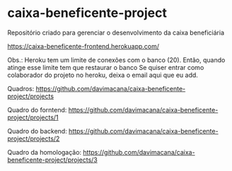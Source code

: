 # caixa-beneficente-project
Repositório criado para gerenciar o desenvolvimento da caixa beneficiária


https://caixa-beneficente-frontend.herokuapp.com/

Obs.: Heroku tem um limite de conexões com o banco (20). Então, quando atinge esse limite tem que restaurar o banco
Se quiser entrar como colaborador do projeto no heroku, deixa o email aqui que eu add.

Quadros:
https://github.com/davimacana/caixa-beneficente-project/projects

Quadro do forntend:
https://github.com/davimacana/caixa-beneficente-project/projects/1

Quadro do backend:
https://github.com/davimacana/caixa-beneficente-project/projects/2

Quadro da homologação:
https://github.com/davimacana/caixa-beneficente-project/projects/3
